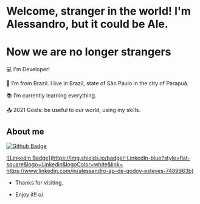 <!--
**AleAGE/AleAGE** is a ✨ _special_ ✨ repository because its `README.md` (this file) appears on your GitHub profile.

Here are some ideas to get you started:

- 🔭 I’m currently working on ...
- 🌱 I’m currently learning ...
- 👯 I’m looking to collaborate on ...
- 🤔 I’m looking for help with ...
- 💬 Ask me about ...
- 📫 How to reach me: ...
- 😄 Pronouns: ...
- ⚡ Fun fact: ...
-->
# Welcome, stranger in the world! I'm Alessandro, but it could be Ale.
#                Now we are no longer strangers


:computer: I'm Developer!

:house_with_garden: I’m from Brazil. I live in Brazil, state of São Paulo in the city of Parapuã.

:books: I’m currently learning everything.

:outbox_tray: 2021 Goals: be useful to our world, using my skills.

 

## About me

[![Github Badge](https://img.shields.io/badge/-Github-000?style=flat-square&logo=Github&logoColor=white&link=https://github.com/AleAGE)](https://github.com/AleAGE)

[![Linkedin Badge](https://img.shields.io/badge/-LinkedIn-blue?style=flat-square&logo=Linkedin&logoColor=white&link= https://www.linkedin.com/in/alessandro-ap-de-godoy-esteves-7489963b)]( https://www.linkedin.com/in/alessandro-ap-de-godoy-esteves-7489963b)



- Thanks for visiting.

- Enjoy it!! o/
